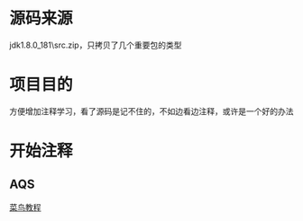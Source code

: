 # 源码来源
jdk1.8.0_181\src.zip，只拷贝了几个重要包的类型

# 项目目的
方便增加注释学习，看了源码是记不住的，不如边看边注释，或许是一个好的办法

# 开始注释

## AQS
 [菜鸟教程](src/main/java/java/util/concurrent/locks/AbstractQueuedSynchronizer.java)